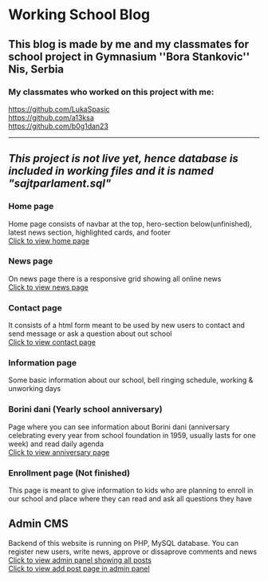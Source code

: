 # Working School Blog 
## This blog is made by me and my classmates for school project in Gymnasium ''Bora Stankovic'' Nis, Serbia
### My classmates who worked on this project with me: 
https://github.com/LukaSpasic <br>
https://github.com/a13ksa <br>
https://github.com/b0g1dan23
_________________________________________
## *This project is not live yet, hence database is included in working files and it is named "sajtparlament.sql"*
### Home page
Home page consists of navbar at the top, hero-section below(unfinished), latest news section, highlighted cards, and footer <br>
[Click to view home page](https://user-images.githubusercontent.com/73674795/165406598-ee8c50c0-dee5-4e5c-9e3f-b22892495e9b.png)
### News page
On news page there is a responsive grid showing all online news <br>
[Click to view news page](https://user-images.githubusercontent.com/73674795/165406856-071a84e8-69e9-467f-9124-95ee92c786a9.png)
### Contact page
It consists of a html form meant to be used by new users to contact and send message or ask a question about out school <br>
[Click to view contact page](https://user-images.githubusercontent.com/73674795/165406947-c6dfef22-6910-4a59-a603-73d27f48463a.png)
### Information page
Some basic information about our school, bell ringing schedule, working & unworking days
### Borini dani (Yearly school anniversary)
Page where you can see information about Borini dani (anniversary celebrating every year from school foundation in 1959, usually lasts for one week) and read daily agenda <br>
[Click to view anniversary page](https://user-images.githubusercontent.com/73674795/165406985-ff7a2735-75f5-45a6-8277-58df202b595d.png)
### Enrollment page (Not finished)
This page is meant to give information to kids who are planning to enroll in our school and place where they can read and ask all questions they have
## Admin CMS
Backend of this website is running on PHP, MySQL database. You can register new users, write news, approve or dissaprove comments and news <br>
[Click to view admin panel showing all posts](https://user-images.githubusercontent.com/73674795/165407053-4a8a450a-428c-4bf7-ab7e-e7d6321e4ea4.png) <br>
[Click to view add post page in admin panel](https://user-images.githubusercontent.com/73674795/165407117-06131519-27cd-4ece-9e1e-980d78d2c682.png) <br>


